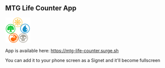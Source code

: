 ## MTG Life Counter App

<img src="./public/apple-touch-icon.png" width="80" />

App is available here: https://mtg-life-counter.surge.sh

You can add it to your phone screen as a Signet and it'll become fullscreen